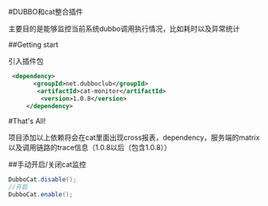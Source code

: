 #DUBBO和cat整合插件

主要目的是能够监控当前系统dubbo调用执行情况，比如耗时以及异常统计

##Getting start

 引入插件包

```xml
 <dependency>
       <groupId>net.dubboclub</groupId>
        <artifactId>cat-monitor</artifactId>
         <version>1.0.8</version>
     </dependency>
```

#That's All!

项目添加以上依赖将会在cat里面出现cross报表，dependency，服务端的matrix以及调用链路的trace信息（1.0.8以后（包含1.0.8））

##手动开启/关闭cat监控
```java
DubboCat.disable();
//开启
DubboCat.enable();
```

